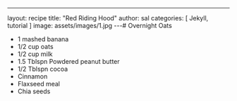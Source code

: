 ---
layout: recipe
title:  "Red Riding Hood"
author: sal
categories: [ Jekyll, tutorial ]
image: assets/images/1.jpg
---# Overnight Oats

- 1 mashed banana
- 1/2 cup oats
- 1/2 cup milk
- 1.5 Tblspn Powdered peanut butter
- 1/2 Tblspn cocoa
- Cinnamon
- Flaxseed meal
- Chia seeds
